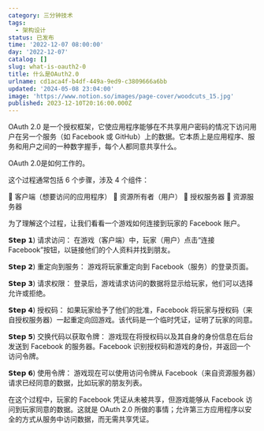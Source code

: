 ```yaml
---
category: 三分钟技术
tags:
  - 架构设计
status: 已发布
time: '2022-12-07 08:00:00'
day: '2022-12-07'
catalog: []
slug: what-is-oauth2-0
title: 什么是OAuth2.0
urlname: cd1aca4f-b4df-449a-9ed9-c3809666a6bb
updated: '2024-05-08 23:04:00'
image: 'https://www.notion.so/images/page-cover/woodcuts_15.jpg'
published: 2023-12-10T20:16:00.000Z
---
```


OAuth 2.0 是一个授权框架，它使应用程序能够在不共享用户密码的情况下访问用户在另一个服务（如 Facebook 或 GitHub）上的数据。它本质上是应用程序、服务和用户之间的一种数字握手，每个人都同意共享什么。


OAuth 2.0是如何工作的。


这个过程通常包括 6 个步骤，涉及 4 个组件：


🔸 客户端（想要访问的应用程序）
🔸 资源所有者（用户）
🔸 授权服务器
🔸 资源服务器


为了理解这个过程，让我们看看一个游戏如何连接到玩家的 Facebook 账户。


𝗦𝘁𝗲𝗽 𝟭) 请求访问：
在游戏（客户端）中，玩家（用户）点击“连接 Facebook”按钮，以链接他们的个人资料并找到朋友。


𝗦𝘁𝗲𝗽 𝟮) 重定向到服务：
游戏将玩家重定向到 Facebook（服务）的登录页面。


𝗦𝘁𝗲𝗽 𝟯) 请求权限：
登录后，游戏请求访问的数据将显示给玩家，他们可以选择允许或拒绝。


𝗦𝘁𝗲𝗽 𝟰) 授权码：
如果玩家给予了他们的批准，Facebook 将玩家与授权码（来自授权服务器）一起重定向回游戏。该代码是一个临时凭证，证明了玩家的同意。


𝗦𝘁𝗲𝗽 𝟱) 交换代码以获取令牌：
游戏现在将授权码以及其自身的身份信息在后台发送到 Facebook 的服务器。Facebook 识别授权码和游戏的身份，并返回一个访问令牌。


𝗦𝘁𝗲𝗽 𝟲) 使用令牌：
游戏现在可以使用访问令牌从 Facebook（来自资源服务器）请求已经同意的数据，比如玩家的朋友列表。


在这个过程中，玩家的 Facebook 凭证从未被共享，但游戏能够从 Facebook 访问到玩家同意的数据。这就是 OAuth 2.0 所做的事情；允许第三方应用程序以安全的方式从服务中访问数据，而无需共享凭证。


